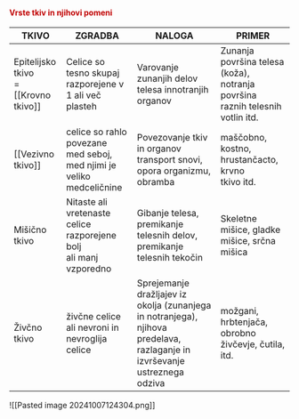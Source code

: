 #### <font color="#c00000">Vrste tkiv in njihovi pomeni</font>

| TKIVO                                          | ZGRADBA                                                                 | NALOGA                                                                                                                     | PRIMER                                                                               |
| ---------------------------------------------- | ----------------------------------------------------------------------- | -------------------------------------------------------------------------------------------------------------------------- | ------------------------------------------------------------------------------------ |
| Epitelijsko <br>tkivo<br>=<br>[[Krovno tkivo]] | Celice so tesno skupaj<br>razporejene v 1 ali več<br>plasteh            | Varovanje zunanjih delov<br> telesa innotranjih organov                                                                    | Zunanja površina telesa <br>(koža), notranja površina<br>raznih telesnih votlin itd. |
| [[Vezivno tkivo]]                              | celice so rahlo povezane<br>med seboj, med njimi je veliko medceličnine | Povezovanje tkiv in organov<br>transport snovi, opora organizmu, obramba                                                   | maščobno, kostno, hrustančacto, krvno <br>tkivo itd.                                 |
| Mišično tkivo                                  | Nitaste ali vretenaste<br>celice razporejene bolj<br>ali manj vzporedno | Gibanje telesa, premikanje telesnih delov, premikanje telesnih tekočin                                                     | Skeletne mišice, gladke mišice, srčna mišica                                         |
| Živčno tkivo                                   | živčne celice ali nevroni in nevroglija celice                          | Sprejemanje dražljajev iz okolja (zunanjega in notranjega), njihova predelava, razlaganje in izvrševanje ustreznega odziva | možgani, hrbtenjača, obrobno živčevje, čutila, itd.                                  |
![[Pasted image 20241007124304.png]]
